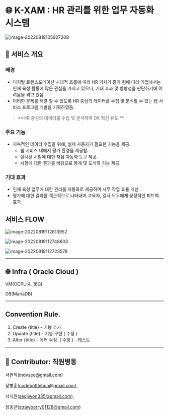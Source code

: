 # 🌐 K-XAM : HR 관리를 위한 업무 자동화 시스템

![image-20220819105927208](C:\Project\Doc\MD\image-20220819105927208.png)



## 📜 서비스 개요

### 배경

- 디지털 트랜스포메이션 시대적 흐름에 따라 HR 가치가 증가 됨에 따라 기업에서는 인재 육성 활동에 많은 관심을 가지고 있으나, 기대 효과 및 방향성을 판단하기에 어려움을 겪고 있음.
- 이러한 문제를 해결 할 수 있도록 HR 중심의 데이터를 수집 및 분석할 수 있는 웹 서비스 프로그램 개발을 기획하였음.

> **HR 중심의 데이터를 수집 및 분석하여 DX 혁신 유도 **

### 주요 기능

- 지속적인 데이터 수집을 위해, 실제 사용자가 필요한 기능을 제공.
  - 웹 서비스 내에서 평가 환경을 제공함. 
  - 실시된 시험에 대한 채점 자동화 도구 제공.
  - 시험에 대한 결과를 바탕으로 통계 및 도식화 기능 제공.

### 기대 효과

- 인재 육성 업무에 대한 관리를 자동화로 제공하여 사무 작업 효율 개선.
- 평가에 대한 결과를 객관적으로 나타내어 교육자, 강사 모두에게 긍정적인 피드백 효과.



##  서비스 FLOW

![image-20220819112813952](C:\Project\Doc\MD\image-20220819112813952.png)

![image-20220819112748603](C:\Project\Doc\MD\image-20220819112748603.png)

![image-20220819112723578](C:\Project\Doc\MD\image-20220819112723578.png)


---
🌐 Infra ( Oracle Cloud )
---

 VM(OCPU:4, 16G)

 DB(MariaDB)

---
Convention Rule.
---
1. Create {title} - 기능 추가
2. Update {title} - 기능 구현 ( 수정 )
3. Alter {title} - 에러 수정. ( 수정 ) - 테스트


---
👥 Contributor: 직원병동
---

서현직([mdvseo@gmail.com](mailto:mdvseo@gmail.com))

장병훈([codebottlehun@gmail.com](mailto:codebottlehun@gmail.com)), 

서지원([seojiwon335@gmail.com](mailto:seojiwon335@gmail.com)), 

정동균(strawberry01128@gmail.com)





